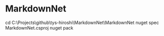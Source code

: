# MarkdownNet


cd C:\Projects\github\tys-hiroshi\MarkdownNet\MarkdownNet
nuget spec MarkdownNet.csproj
nuget pack